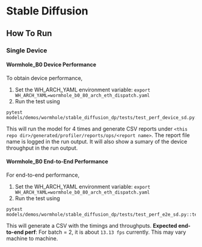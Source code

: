 
# Stable Diffusion

## How To Run

### Single Device
#### Wormhole_B0 Device Performance

To obtain device performance,
1. Set the WH_ARCH_YAML environment variable: ```export WH_ARCH_YAML=wormhole_b0_80_arch_eth_dispatch.yaml ```
2. Run the test using
```
pytest models/demos/wormhole/stable_diffusion_dp/tests/test_perf_device_sd.py::test_perf_device
```
This will run the model for 4 times and generate CSV reports under `<this repo dir>/generated/profiler/reports/ops/<report name>`. The report file name is logged in the run output.
It will also show a sumary of the device throughput in the run output.

#### Wormhole_B0 End-to-End Performance

For end-to-end performance,
1. Set the WH_ARCH_YAML environment variable: ```export WH_ARCH_YAML=wormhole_b0_80_arch_eth_dispatch.yaml ```
2. Run the test using
```
pytest models/demos/wormhole/stable_diffusion_dp/tests/test_perf_e2e_sd.py::test_perf
```
 This will generate a CSV with the timings and throughputs.
**Expected end-to-end perf**: For batch = 2, it is about `13.13 fps` currently. This may vary machine to machine.
